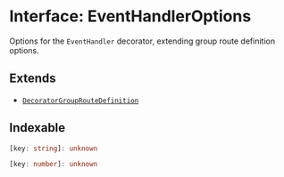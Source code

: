 # Interface: EventHandlerOptions

Options for the `EventHandler` decorator, extending group route definition options.

## Extends

- [`DecoratorGroupRouteDefinition`](../../../declarations/type-aliases/DecoratorGroupRouteDefinition.md)

## Indexable

```ts
[key: string]: unknown
```

```ts
[key: number]: unknown
```
